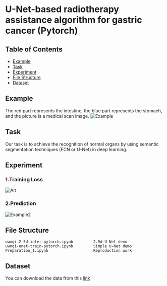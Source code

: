 # U-Net-based radiotherapy assistance algorithm for gastric cancer (Pytorch)


## Table of Contents
* [Example](#example)
* [Task](#task)
* [Experiment](#experiment)
* [File Structure](#file-structure)
* [Dataset](#dataset)



## Example
The red part represents the intestine, the blue part represents the stomach, and the picture is a medical scan image.
![Example](https://user-images.githubusercontent.com/94735262/196133795-e04ecb96-1e4c-4d90-89b6-0dd3c6eda59f.jpg)


## Task
Our task is to achieve the recognition of normal organs by using semantic segmentation techniques (FCN or U-Net) in deep learning.

## Experiment
### 1.Training Loss
![Alt](https://user-images.githubusercontent.com/94735262/196133918-5b5ec323-dc65-4c2c-b5c8-842892fcc6e7.jpg)


### 2.Prediction
![Example2](https://user-images.githubusercontent.com/94735262/196134406-5ac4fbff-3ede-4554-963e-a965eb2b4685.jpg)



## File Structure
```angular2html
uwmgi-2-5d-infer-pytorch.ipynb         2.5d-U-Net demo
uwmgi-unet-train-pytorch.ipynb         Simple U-Net demo
Preparation_1.ipynb                    Reproduction work
```
## Dataset
You can download the data from this [link](https://www.kaggle.com/code/awsaf49/uwmgi-unet-train-pytorch/data) 

